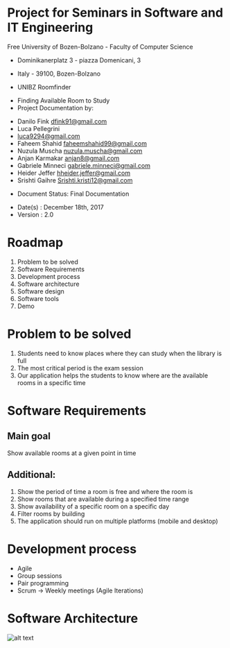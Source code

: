 # Project for Seminars in Software and IT Engineering
Free University of Bozen-Bolzano - Faculty of Computer Science
- Dominikanerplatz 3 - piazza Domenicani, 3
- Italy - 39100, Bozen-Bolzano

- UNIBZ Roomfinder 
* Finding  Available Room to Study
* Project Documentation by:

- Danilo Fink
dfink91@gmail.com 
- Luca Pellegrini
- luca9294@gmail.com 
- Faheem Shahid
faheemshahid99@gmail.com 
- Nuzula Muscha
nuzula.muscha@gmail.com 
- Anjan Karmakar 
anjan8@gmail.com 
- Gabriele Minneci
gabriele.minneci@gmail.com 
- Heider Jeffer
hheider.jeffer@gmail.com 
- Srishti Gaihre
Srishti.kristi12@gmail.com 
* Document Status: Final Documentation
- Date(s) : December 18th, 2017
- Version : 2.0

# Roadmap 
1. Problem to be solved
2. Software Requirements
3. Development process
4. Software architecture
5. Software design
6. Software tools
7. Demo

# Problem to be solved
1. Students need to know places where they can study when the library is full
2. The most critical period is the exam session
3. Our application helps the students to know where are the available rooms in a specific time
 
 
 
 
 # Software Requirements 
 
 
 ## Main goal
Show available rooms at a given point in time
## Additional: 
1. Show the period of time a room is free and where the room is
2. Show rooms that are available during a specified time range
3. Show availability of a specific room on a specific day
4. Filter rooms by building
5. The application should run on multiple platforms (mobile and desktop) 


# Development process
- Agile
- Group sessions
- Pair programming
- Scrum → Weekly meetings (Agile Iterations)
 
# Software Architecture 

![alt text](https://github.com/HeiderJeffer/Project-for-Seminars-in-Software-and-IT-Engineering/blob/main/image/2.png)


 

